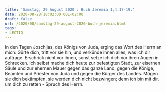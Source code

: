 ```yaml
---
title: 'Samstag, 29 August 2020 : Buch Jeremia 1,4.17-19.'
date: 2020-08-28T18:02:00.001+02:00
draft: false
url: /2020/08/samstag-29-august-2020-buch-jeremia.html
tags: 
- LECTIO
---
```


In den Tagen Joschijas, des Königs von Juda, erging das Wort des Herrn an mich: Gürte dich, tritt vor sie hin, und verkünde ihnen alles, was ich dir auftrage. Erschrick nicht vor ihnen, sonst setze ich dich vor ihren Augen in Schrecken. Ich selbst mache dich heute zur befestigten Stadt, zur eisernen Säule und zur ehernen Mauer gegen das ganze Land, gegen die Könige, Beamten und Priester von Juda und gegen die Bürger des Landes. Mögen sie dich bekämpfen, sie werden dich nicht bezwingen; denn ich bin mit dir, um dich zu retten - Spruch des Herrn.